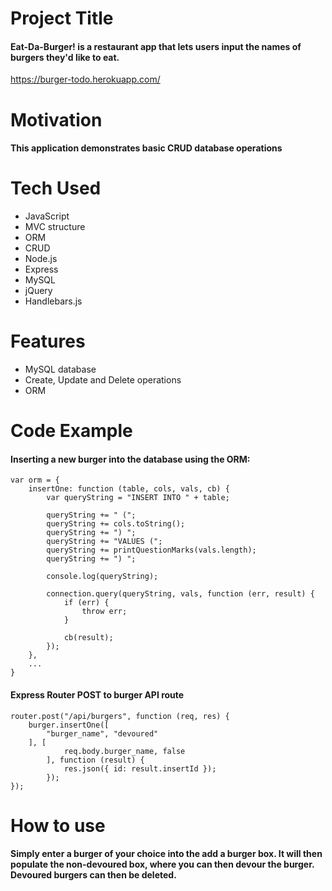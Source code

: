 # Project Title

#### Eat-Da-Burger! is a restaurant app that lets users input the names of burgers they'd like to eat.

https://burger-todo.herokuapp.com/

# Motivation

#### This application demonstrates basic CRUD database operations

# Tech Used

* JavaScript
* MVC structure
* ORM
* CRUD
* Node.js
* Express
* MySQL
* jQuery
* Handlebars.js

# Features

* MySQL database
* Create, Update and Delete operations
* ORM

# Code Example

#### Inserting a new burger into the database using the ORM:

```
var orm = {
    insertOne: function (table, cols, vals, cb) {
        var queryString = "INSERT INTO " + table;

        queryString += " (";
        queryString += cols.toString();
        queryString += ") ";
        queryString += "VALUES (";
        queryString += printQuestionMarks(vals.length);
        queryString += ") ";

        console.log(queryString);

        connection.query(queryString, vals, function (err, result) {
            if (err) {
                throw err;
            }

            cb(result);
        });
    },
    ...
}
```

#### Express Router POST to burger API route

```
router.post("/api/burgers", function (req, res) {
    burger.insertOne([
        "burger_name", "devoured"
    ], [
            req.body.burger_name, false
        ], function (result) {
            res.json({ id: result.insertId });
        });
});
```

# How to use

#### Simply enter a burger of your choice into the add a burger box. It will then populate the non-devoured box, where you can then devour the burger. Devoured burgers can then be deleted.
